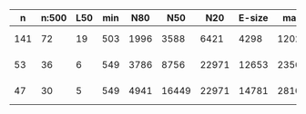 n    |n:500  |L50  |min  |N80   |N50    |N20    |E-size  |max    |sum     |name
---  |---    |---  |---  |---   |---    |---    |---     |---    |---     |---
141  |72     |19   |503  |1996  |3588   |6421   |4298    |12025  |203096  |hsapiens-unitigs.fa
53   |36     |6    |549  |3786  |8756   |22971  |12653   |23566  |207422  |hsapiens-contigs.fa
47   |30     |5    |549  |4941  |16449  |22971  |14781   |28102  |207387  |hsapiens-scaffolds.fa
